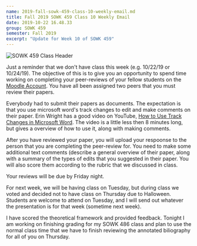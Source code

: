 ```yaml
---
name: 2019-fall-sowk-459-class-10-weekly-email.md
title: Fall 2019 SOWK 459 Class 10 Weekly Email
date: 2019-10-22 16.48.33
group: SOWK 459
semester: Fall 2019
excerpt: "Update for Week 10 of SOWK 459"
---
```


![SOWK 459 Class Header](https://jacobrcampbell.com/assets/media/class-header-sowk-459-research-methods.png "SOWK 459 Class Header")

Just a reminder that we don't have class this week (e.g. 10/22/19 or 10/24/19). The objective of this is to give you an opportunity to spend time working on completing your peer-reviews of your fellow students on the [Moodle Account](). You have all been assigned two peers that you must review their papers.

Everybody had to submit their papers as documents. The expectation is that you use microsoft word's track changes to edit and make comments on their paper. Erin Wright has a good video on YouTube, [How to Use Track Changes in Microsoft Word](https://youtu.be/m-K0FlZPwCM). The video is a little less then 8 minutes long, but gives a overview of how to use it, along with making comments. 

After you have reviewed your paper, you will upload your respoonse to the person that you are completing the peer-review for. You need to make some additional text comments (describe a general overview of their paper, along with a summary of the types of edits that you suggested in their paper. You will also score them according to the rubric that we discussed in class.

Your reviews will be due by Friday night.

For next week, we will be having class on Tuesday, but during class we voted and decided not to have class on Thursday due to Halloween. Students are welcome to attend on Tuesday, and I will send out whatever the presentation is for that week (sometime next week).

I have scored the theoretical framework and provided feedback. Tonight I am working on finishing grading for my SOWK 486 class and plan to use the normal class time that we have to finish reviewing the annotated biliography for all of you on Thursday.